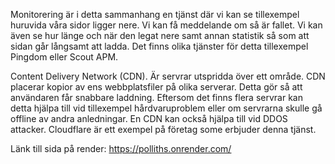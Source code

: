 Monitorering är i detta sammanhang en tjänst där vi kan se tillexempel huruvida våra sidor ligger nere.
Vi kan få meddelande om så är fallet.
Vi kan även se hur länge och när den legat nere samt annan statistik så som att sidan går långsamt att ladda.
Det finns olika tjänster för detta tillexempel Pingdom eller Scout APM.

Content Delivery Network (CDN). Är servrar utspridda över ett område.
CDN placerar kopior av ens webbplatsfiler på olika serverar.
Detta gör så att användaren får snabbare laddning.
Eftersom det finns flera servrar kan detta hjälpa till vid tillexempel hårdvaruproblem eller om servrarna skulle gå offline av andra anledningar.
En CDN kan också hjälpa till vid DDOS attacker. Cloudflare är ett exempel på företag some erbjuder denna tjänst.

Länk till sida på render: https://polliths.onrender.com/
